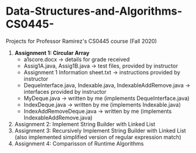 # Data-Structures-and-Algorithms-CS0445-
Projects for Professor Ramirez's CS0445 course (Fall 2020)

1. **Assignment 1: Circular Array**
    - a1score.docx -> details for grade received
    - Assig1A.java, Assig1B.java -> test files, provided by instructor
    - Assignment 1 Information sheet.txt -> instructions provided by instructor
    - DequeInterface.java, Indexable.java, IndexableAddRemove.java -> interfaces provided by instructor
    - MyDeque.java -> written by me (implements DequeInterface.java)
    - IndexDeque.java -> written by me (implements Indexable.java)
    - IndexAddRemoveDeque.java -> written by me (implements IndexableAddRemove.java)
2. Assignment 2: Implement String Builder with Linked List
3. Assignment 3: Recursively Implement String Builder with Linked List (also implemented simplified version of regular expression match)
4. Assignment 4: Comparisson of Runtime Algorithms
